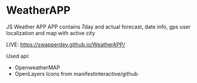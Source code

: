 # WeatherAPP
JS Weather APP
APP contains 7day and actual forecast, date info, gps user localization
and map with active city 

LIVE: https://swapperdev.github.io/WeatherAPP/

Used api:
  - OpenweatherMAP
  - OpenLayers 
Icons from manifestinteractive/github
